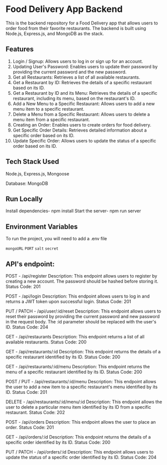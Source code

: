 # Food Delivery App Backend

This is the backend repository for a Food Delivery app that allows users to order food from their favorite restaurants. The backend is built using Node.js, Express.js, and MongoDB as the stack.

## Features

1. Login / Signup: Allows users to log in or sign up for an account.
2. Updating User's Password: Enables users to update their password by providing the current password and the new password.
3. Get all Restaurants: Retrieves a list of all available restaurants.
4. Get a Restaurant by ID: Retrieves the details of a specific restaurant based on its ID.
5. Get a Restaurant by ID and its Menu: Retrieves the details of a specific restaurant, including its menu, based on the restaurant's ID.
6. Add a New Menu to a Specific Restaurant: Allows users to add a new menu item to a specific restaurant.
7. Delete a Menu from a Specific Restaurant: Allows users to delete a menu item from a specific restaurant.
8. Creating an Order: Enables users to create orders for food delivery.
9. Get Specific Order Details: Retrieves detailed information about a specific order based on its ID.
10. Update Specific Order: Allows users to update the status of a specific order based on its ID.

## Tech Stack Used

Node.js, Express.js, Mongoose

Database: MongoDB

## Run Locally

Install dependencies- npm install
Start the server- npm run server

## Environment Variables

To run the project, you will need to add a .env file

`mongoURL`
`PORT`
`salt`
`secret`

## API's endpoint:

POST - /api/register
Description: This endpoint allows users to register by creating a new account. The password should be hashed before storing it.
Status Code: 201

POST - /api/login
Description: This endpoint allows users to log in and returns a JWT token upon successful login.
Status Code: 201

PUT / PATCH - /api/user/:id/reset
Description: This endpoint allows users to reset their password by providing the current password and new password in the request body. The :id parameter should be replaced with the user's ID.
Status Code: 204

GET - /api/restaurants
Description: This endpoint returns a list of all available restaurants.
Status Code: 200

GET - /api/restaurants/:id
Description: This endpoint returns the details of a specific restaurant identified by its ID.
Status Code: 200

GET - /api/restaurants/:id/menu
Description: This endpoint returns the menu of a specific restaurant identified by its ID.
Status Code: 200

POST / PUT - /api/restaurants/:id/menu
Description: This endpoint allows the user to add a new item to a specific restaurant's menu identified by its ID.
Status Code: 201

DELETE - /api/restaurants/:id/menu/:id
Description: This endpoint allows the user to delete a particular menu item identified by its ID from a specific restaurant.
Status Code: 202

POST - /api/orders
Description: This endpoint allows the user to place an order.
Status Code: 201

GET - /api/orders/:id
Description: This endpoint returns the details of a specific order identified by its ID.
Status Code: 200

PUT / PATCH - /api/orders/:id
Description: This endpoint allows users to update the status of a specific order identified by its ID.
Status Code: 204
